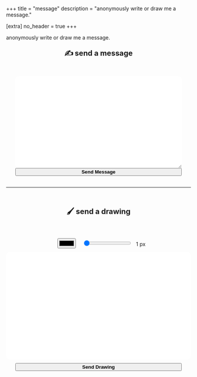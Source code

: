 +++
title = "message"
description = "anonymously write or draw me a message."

[extra]
no_header = true
+++

anonymously write or draw me a message.

<style>
    textarea {
        -webkit-box-sizing: border-box;
        -moz-box-sizing: border-box;
        box-sizing: border-box;
        width: 90%;
        padding: 5px;
        font-size: 20px;
        border-radius: 10px;
        border-width: 0px;
    }

    button {
        width: 90%;
        font-weight: bold;
        transition: all 0.2s;
        -moz-transition: all 0.2s;
        -webkit-transition: all 0.2s;
    }

    button:hover {
        cursor: pointer;
        color: white;
        background-color: #171717;
    }

    .paint-canvas {
        background: white;
        border-width: 0px;
        border-radius: 10px;
        display: block;
    }
  
    .color-picker {
        margin: 1rem 1rem 0 1rem;
    }    
</style>
<div>
    <div align="center">
        <p style="font-size: 20px;"><strong>✍️ send a message</strong></p>
        <br>    
        <textarea id="message" rows="10" style="margin-top: 5px;"></textarea>
        <br>
        <button id="msg-button" onclick="send_message();">Send Message</button>
    </div>
    <div align="center">
        <br><hr><br>
    </div>
    <div align="center">    
        <p style="font-size: 20px;"><strong>🖌️ send a drawing</strong></p>
        <br>
        <input type="color" class="js-color-picker color-picker">
        <input type="range" class="js-line-range" min="1" max="72" value="1">
        &nbsp
        <label class="js-range-value">1</label> px
        <canvas class="js-paint paint-canvas" width="690" height="400" style="margin-top: 10px; touch-action: none;"></canvas>
        <button id="draw-button" onclick="send_drawing();" style="margin-top: 10px;">Send Drawing</button>
    </div>
</div>

<script>
    const paintCanvas = document.querySelector( '.js-paint' );
    const context = paintCanvas.getContext( '2d' );
    context.lineCap = 'round';

    const colorPicker = document.querySelector( '.js-color-picker' );

    function detectMob() {
        return window.innerWidth <= 800;
    }

    if (detectMob()) {
        paintCanvas.setAttribute('width', '320');
        paintCanvas.setAttribute('height', '320');
    }

    colorPicker.addEventListener( 'change', event => {
        context.strokeStyle = event.target.value; 
    } );

    const lineWidthRange = document.querySelector( '.js-line-range' );
    const lineWidthLabel = document.querySelector( '.js-range-value' );

    lineWidthRange.addEventListener( 'input', event => {
        const width = event.target.value;
        lineWidthLabel.innerHTML = width;
        context.lineWidth = width;
    } );

    let x = 0, y = 0;
    let isMouseDown = false;

    const stopDrawing = () => { isMouseDown = false; }

    const startDrawing = event => {
        isMouseDown = true;   
        [x, y] = [event.offsetX, event.offsetY];
    }

    const drawLine = event => {
        if ( isMouseDown ) {
            const newX = event.offsetX;
            const newY = event.offsetY;
            context.beginPath();
            context.moveTo( x, y );
            context.lineTo( newX, newY );
            context.stroke();
            
            x = newX;
            y = newY;
        }
    }

    const startDrawingTouch = event => {
        isMouseDown = true;
        var rect = event.target.getBoundingClientRect();
        [x, y] = [event.targetTouches[0].clientX - rect.left, event.targetTouches[0].clientY - rect.top];
    }

    const drawLineTouch = event => {
        var rect = event.target.getBoundingClientRect();
        if ( isMouseDown ) {
            const newX = event.targetTouches[0].clientX - rect.left;
            const newY = event.targetTouches[0].clientY - rect.top;
            context.beginPath();
            context.moveTo( x, y );
            context.lineTo( newX, newY );
            context.stroke();
            
            x = newX;
            y = newY;
        }
    }

    paintCanvas.addEventListener( 'mousedown', startDrawing );
    paintCanvas.addEventListener( 'touchstart', startDrawingTouch );

    paintCanvas.addEventListener( 'mousemove', drawLine );
    paintCanvas.addEventListener( 'touchmove', drawLineTouch );
    
    paintCanvas.addEventListener( 'mouseup', stopDrawing );
    paintCanvas.addEventListener( 'touchend', stopDrawing );

    paintCanvas.addEventListener( 'mouseout', stopDrawing );
    paintCanvas.addEventListener( 'touchcancel', stopDrawing );

    const API_URL = 'https://api.mufeedvh.com';

    function send_message() {
        var xhttp = new XMLHttpRequest();

        xhttp.onreadystatechange = function() {
            if (this.readyState == 4 && this.status == 200) {
                var token = JSON.parse(this.responseText).token;
                console.log("acquired token: " + token);

                var message = document.getElementById('message').value;
                var xhttp = new XMLHttpRequest();
                var url = API_URL + '/message';

                xhttp.onreadystatechange = function() {
                    if (this.readyState == 4 && this.status == 200) {
                        let button = document.getElementById('msg-button');
                        button.style.backgroundColor = 'lightgreen';
                        button.innerHTML = JSON.parse(xhttp.responseText).message;
                    } else if (this.readyState == 4 && !this.status != 200) {
                        let button = document.getElementById('msg-button');
                        button.style.color = 'white';
                        button.style.backgroundColor = 'red';
                        button.innerHTML = "Failed to sent message";
                    }
                };

                xhttp.open("POST", url);
                xhttp.setRequestHeader("Content-Type", "application/json; charset=UTF-8");
                xhttp.send(JSON.stringify({
                    "token": token,
                    "message": message
                }));
            }
        };

        xhttp.open("GET", API_URL + '/get_token', true);
        xhttp.send();
    }

    function send_drawing() {
        var xhttp = new XMLHttpRequest();

        xhttp.onreadystatechange = function() {
            if (this.readyState == 4 && this.status == 200) {
                var token = JSON.parse(this.responseText).token;
                console.log("acquired token: " + token);

                var message = document.getElementById('message').value;
                var xhttp = new XMLHttpRequest();
                var url = API_URL + '/drawing';

                xhttp.onreadystatechange = function() {
                    if (this.readyState == 4 && this.status == 200) {
                        let button = document.getElementById('draw-button');
                        button.style.backgroundColor = 'lightgreen';
                        button.innerHTML = JSON.parse(xhttp.responseText).message;
                    } else if (this.readyState == 4 && !this.status != 200) {
                        let button = document.getElementById('draw-button');
                        button.style.color = 'white';
                        button.style.backgroundColor = 'red';
                        button.innerHTML = "Failed to sent message";
                    }
                };

                xhttp.open("POST", url);
                xhttp.setRequestHeader("Content-Type", "application/json; charset=UTF-8");
                xhttp.send(JSON.stringify({
                    "token": token,
                    "message": paintCanvas.toDataURL()
                }));
            }
        };

        xhttp.open("GET", API_URL + '/get_token', true);
        xhttp.send();
    }    
</script>